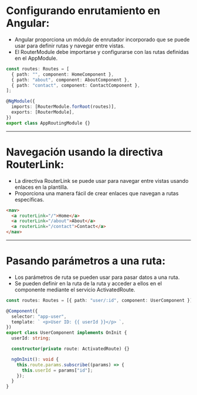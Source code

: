 # **Configurando enrutamiento en Angular:**

- Angular proporciona un módulo de enrutador incorporado que se puede usar para definir rutas y navegar entre vistas.
- El RouterModule debe importarse y configurarse con las rutas definidas en el AppModule.

```typescript
const routes: Routes = [
  { path: "", component: HomeComponent },
  { path: "about", component: AboutComponent },
  { path: "contact", component: ContactComponent },
];

@NgModule({
  imports: [RouterModule.forRoot(routes)],
  exports: [RouterModule],
})
export class AppRoutingModule {}
```

---

# **Navegación usando la directiva RouterLink:**

- La directiva RouterLink se puede usar para navegar entre vistas usando enlaces en la plantilla.
- Proporciona una manera fácil de crear enlaces que navegan a rutas específicas.

```html
<nav>
  <a routerLink="/">Home</a>
  <a routerLink="/about">About</a>
  <a routerLink="/contact">Contact</a>
</nav>
```

---

# **Pasando parámetros a una ruta:**

- Los parámetros de ruta se pueden usar para pasar datos a una ruta.
- Se pueden definir en la ruta de la ruta y acceder a ellos en el componente mediante el servicio ActivatedRoute.

```typescript
const routes: Routes = [{ path: "user/:id", component: UserComponent }];

@Component({
  selector: "app-user",
  template: ` <p>User ID: {{ userId }}</p> `,
})
export class UserComponent implements OnInit {
  userId: string;

  constructor(private route: ActivatedRoute) {}

  ngOnInit(): void {
    this.route.params.subscribe((params) => {
      this.userId = params["id"];
    });
  }
}
```
